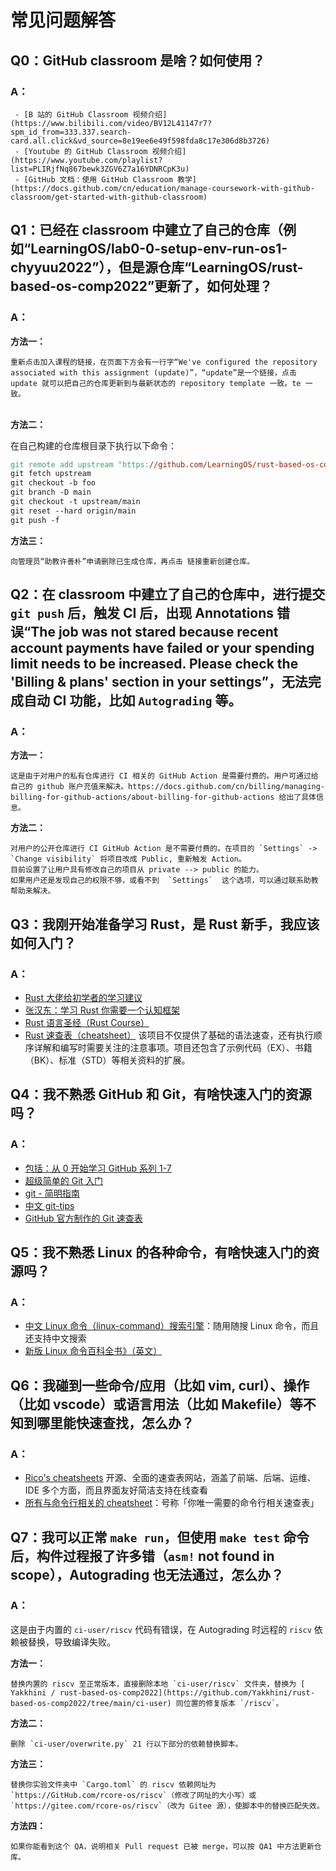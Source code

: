 # 常见问题解答

## Q0：GitHub classroom 是啥？如何使用？

### A：

     - [B 站的 GitHub Classroom 视频介绍](https://www.bilibili.com/video/BV12L41147r7?spm_id_from=333.337.search-card.all.click&vd_source=8e19ee6e49f598fda8c17e306d8b3726) 
     - [Youtube 的 GitHub Classroom 视频介绍](https://www.youtube.com/playlist?list=PLIRjfNq867bewk3ZGV6Z7a16YDNRCpK3u)
     - [GitHub 文档：使用 GitHub Classroom 教学](https://docs.github.com/cn/education/manage-coursework-with-github-classroom/get-started-with-github-classroom)
  
## Q1：已经在 classroom 中建立了自己的仓库（例如“LearningOS/lab0-0-setup-env-run-os1-chyyuu2022”），但是源仓库“LearningOS/rust-based-os-comp2022”更新了，如何处理？

### A：

**方法一：**

    重新点击加入课程的链接，在页面下方会有一行字“We've configured the repository associated with this assignment (update)”，“update”是一个链接，点击 update 就可以把自己的仓库更新到与最新状态的 repository template 一致。te 一致。

​      
**方法二：**

在自己构建的仓库根目录下执行以下命令：

```makefile
git remote add upstream "https://github.com/LearningOS/rust-based-os-comp2022.git"
git fetch upstream
git checkout -b foo
git branch -D main
git checkout -t upstream/main
git reset --hard origin/main
git push -f
```

**方法三：**
  
    向管理员“助教许善朴”申请删除已生成仓库，再点击 链接重新创建仓库。

##  Q2：在 classroom 中建立了自己的仓库中，进行提交 `git push` 后，触发 CI 后，出现 Annotations 错误“The job was not stared because recent account payments have failed or your spending limit needs to be increased. Please check the 'Billing & plans' section in your settings”，无法完成自动 CI 功能，比如 `Autograding` 等。

### A：

**方法一：**
    
    这是由于对用户的私有仓库进行 CI 相关的 GitHub Action 是需要付费的。用户可通过给自己的 github 账户充值来解决。https://docs.github.com/cn/billing/managing-billing-for-github-actions/about-billing-for-github-actions 给出了具体信息。

**方法二：**

    对用户的公开仓库进行 CI GitHub Action 是不需要付费的。在项目的 `Settings` -> `Change visibility` 将项目改成 Public, 重新触发 Action。 
    目前设置了让用户具有修改自己的项目从 private --> public 的能力。
    如果用户还是发现自己的权限不够，或看不到  `Settings`  这个选项，可以通过联系助教帮助来解决。

## Q3：我刚开始准备学习 Rust，是 Rust 新手，我应该如何入门？

### A：

  - [Rust 大佬给初学者的学习建议](https://github.com/rustlang-cn/Rustt/blob/main/Articles/%5B2022-04-02%5D%20Rust%20%E5%A4%A7%E4%BD%AC%E7%BB%99%E5%88%9D%E5%AD%A6%E8%80%85%E7%9A%84%E5%AD%A6%E4%B9%A0%E5%BB%BA%E8%AE%AE.md)
  - [张汉东：学习 Rust 你需要一个认知框架](https://zhuanlan.zhihu.com/p/494001676)
  - [Rust 语言圣经（Rust Course）](https://course.rs/)
  - [Rust 速查表（cheatsheet）](https://cheats.rs/) 该项目不仅提供了基础的语法速查，还有执行顺序详解和编写时需要关注的注意事项。项目还包含了示例代码（EX）、书籍（BK）、标准（STD）等相关资料的扩展。

## Q4：我不熟悉 GitHub 和 Git，有啥快速入门的资源吗？

### A：

   - [包括：从 0 开始学习 GitHub 系列 1-7](https://jtxiao.com/main/categories/%E5%B7%A5%E5%85%B7/)
   - [超级简单的 Git 入门](https://backlog.com/git-tutorial/cn/)
   - [git - 简明指南](https://rogerdudler.github.io/git-guide/index.zh.html)
   - [中文 git-tips](https://github.com/521xueweihan/git-tips)
   - [GitHub 官方制作的 Git 速查表](https://education.github.com/git-cheat-sheet-education.pdf)

## Q5：我不熟悉 Linux 的各种命令，有啥快速入门的资源吗？

### A：

   - [中文 Linux 命令（linux-command）搜索引擎](https://wangchujiang.com/linux-command/)：随用随搜 Linux 命令，而且还支持中文搜索
   - [新版 Linux 命令百科全书》（英文）](https://github.com/tldr-pages/tldr)

## Q6：我碰到一些命令/应用（比如 vim, curl）、操作（比如 vscode）或语言用法（比如 Makefile）等不知到哪里能快速查找，怎么办？
  
### A：

   - [Rico's cheatsheets](https://devhints.io/) 开源、全面的速查表网站，涵盖了前端、后端、运维、IDE 多个方面，而且界面友好简洁支持在线查看
   - [所有与命令行相关的 cheatsheet](http://cheat.sh/)：号称「你唯一需要的命令行相关速查表」

## Q7：我可以正常 `make run`，但使用 `make test` 命令后，构件过程报了许多错（`asm!` not found in scope），Autograding 也无法通过，怎么办？

### A：

这是由于内置的 `ci-user/riscv` 代码有错误，在 Autograding 时远程的 `riscv` 依赖被替换，导致编译失败。

**方法一：**

    替换内置的 riscv 至正常版本，直接删除本地 `ci-user/riscv` 文件夹，替换为 [ Yakkhini / rust-based-os-comp2022](https://github.com/Yakkhini/rust-based-os-comp2022/tree/main/ci-user) 同位置的修复版本 `/riscv`。

**方法二：**

    删除 `ci-user/overwrite.py` 21 行以下部分的依赖替换脚本。

**方法三：**

    替换你实验文件夹中 `Cargo.toml` 的 riscv 依赖网址为 `https://GitHub.com/rcore-os/riscv`（修改了网址的大小写）或 `https://gitee.com/rcore-os/riscv`（改为 Gitee 源），使脚本中的替换匹配失效。

**方法四：**

    如果你能看到这个 QA，说明相关 Pull request 已被 merge，可以按 QA1 中方法更新仓库。